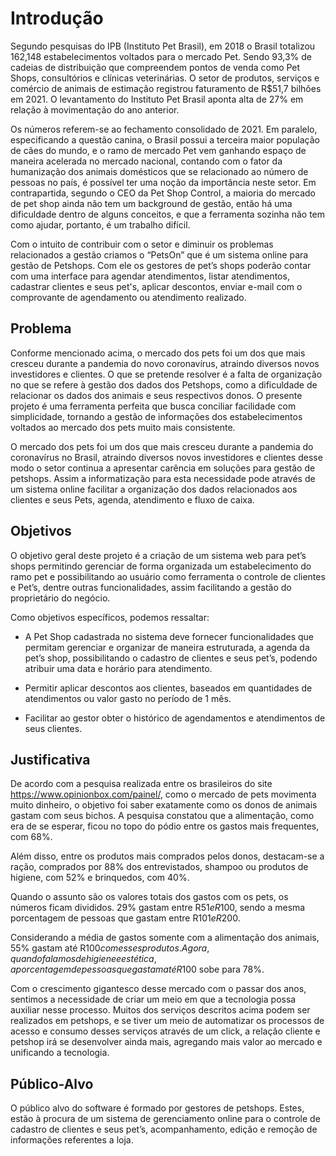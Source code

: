# Introdução

Segundo pesquisas do IPB (Instituto Pet Brasil), em 2018 o Brasil totalizou 162,148 estabelecimentos voltados para o mercado Pet. Sendo 93,3% de cadeias de distribuição que compreendem pontos de venda como Pet Shops, consultórios e clínicas veterinárias. O setor de produtos, serviços e comércio de animais de estimação registrou faturamento de R$51,7 bilhões em 2021. O levantamento do Instituto Pet Brasil aponta alta de 27% em relação à movimentação do ano anterior. 

Os números referem-se ao fechamento consolidado de 2021. Em paralelo, especificando a questão canina, o Brasil possui a terceira maior população de cães do mundo, e o ramo de mercado Pet vem ganhando espaço de maneira acelerada no mercado nacional, contando com o fator da humanização dos animais domésticos que se relacionado ao número de pessoas no país, é possível ter uma noção da importância neste setor. Em contrapartida, segundo o CEO da Pet Shop Control, a maioria do mercado de pet shop ainda não tem um background de gestão, então há uma dificuldade dentro de alguns conceitos, e que a ferramenta sozinha não tem como ajudar, portanto, é um trabalho difícil. 
 
Com o intuito de contribuir com o setor e diminuir os problemas relacionados a gestão criamos o “PetsOn” que é um sistema online para gestão de Petshops. Com ele os gestores de pet’s shops poderão contar com uma interface para agendar atendimentos, listar atendimentos, cadastrar clientes e seus pet's, aplicar descontos, enviar e-mail com o comprovante de agendamento ou atendimento realizado.

## Problema

Conforme mencionado acima, o mercado dos pets foi um dos que mais cresceu durante a pandemia do novo coronavírus, atraindo diversos novos investidores e clientes. O que se pretende resolver é a falta de organização no que se refere à gestão dos dados dos Petshops, como a dificuldade de relacionar os dados dos animais e seus respectivos donos. O presente projeto é uma ferramenta perfeita que busca conciliar facilidade com simplicidade, tornando a gestão de informações dos estabelecimentos voltados ao mercado dos pets muito mais consistente. 

O mercado dos pets foi um dos que mais cresceu durante a pandemia do coronavírus no Brasil, atraindo diversos novos investidores e clientes desse modo o setor continua a apresentar carência em soluções para gestão de petshops. Assim a informatização para esta necessidade pode através de um sistema online facilitar a organização dos dados relacionados aos clientes e seus Pets, agenda, atendimento e fluxo de caixa.  

## Objetivos

O objetivo geral deste projeto é a criação de um sistema web para pet’s shops permitindo gerenciar de forma organizada um estabelecimento do ramo pet e possibilitando ao usuário como ferramenta o controle de clientes e Pet’s, dentre outras funcionalidades, assim facilitando a gestão do proprietário do negócio. 

Como objetivos específicos, podemos ressaltar: 

* A Pet Shop cadastrada no sistema deve fornecer funcionalidades que permitam gerenciar e organizar de maneira estruturada, a agenda da pet’s shop, possibilitando o cadastro de clientes e seus pet’s, podendo atribuir uma data e horário para atendimento.   

* Permitir aplicar descontos aos clientes, baseados em quantidades de atendimentos ou valor gasto no período de 1 mês. 

* Facilitar ao gestor obter o histórico de agendamentos e atendimentos de seus clientes. 

## Justificativa

De acordo com a pesquisa realizada entre os brasileiros do site https://www.opinionbox.com/painel/, como o mercado de pets movimenta muito dinheiro, o objetivo foi saber exatamente como os donos de animais gastam com seus bichos. A pesquisa constatou que a alimentação, como era de se esperar, ficou no topo do pódio entre os gastos mais frequentes, com 68%. 

Além disso, entre os produtos mais comprados pelos donos, destacam-se a ração, comprados por 88% dos entrevistados, shampoo ou produtos de higiene, com 52% e brinquedos, com 40%. 

Quando o assunto são os valores totais dos gastos com os pets, os números ficam divididos. 29% gastam entre R$51 e R$100, sendo a mesma porcentagem de pessoas que gastam entre R$101 e R$200.   

Considerando a média de gastos somente com a alimentação dos animais, 55% gastam até R$100 com esses produtos. Agora, quando falamos de higiene e estética, a porcentagem de pessoas que gastam até R$100 sobe para 78%. 

Com o crescimento gigantesco desse mercado com o passar dos anos, sentimos a necessidade de criar um meio em que a tecnologia possa auxiliar nesse processo. Muitos dos serviços descritos acima podem ser realizados em petshops, e se tiver um meio de automatizar os processos de acesso e consumo desses serviços através de um click, a relação cliente e petshop irá se desenvolver ainda mais, agregando mais valor ao mercado e unificando a tecnologia.   

## Público-Alvo

O público alvo do software é formado por gestores de petshops. Estes, estão à procura de um sistema de gerenciamento online para o controle de cadastro de clientes e seus pet’s, acompanhamento, edição e remoção de informações referentes a loja. 

 
